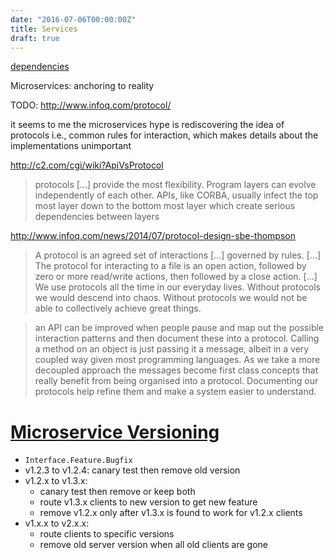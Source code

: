 ```yaml
---
date: "2016-07-06T00:00:00Z"
title: Services
draft: true
---
```


[dependencies ][yosefkdep]

Microservices: anchoring to reality

TODO: http://www.infoq.com/protocol/

it seems to me the microservices hype is rediscovering the idea of protocols
i.e., common rules for interaction,  which makes details about the implementations unimportant

http://c2.com/cgi/wiki?ApiVsProtocol

> protocols [...] provide the most flexibility. Program layers can evolve
> independently of each other. APIs, like CORBA, usually infect the top most
> layer down to the bottom most layer which create serious dependencies between
> layers

http://www.infoq.com/news/2014/07/protocol-design-sbe-thompson

> A protocol is an agreed set of interactions [...] governed by rules.
> [...] The protocol for interacting to a file is an open action, followed by
> zero or more read/write actions, then followed by a close action.
> [...] We use protocols all the time in our everyday lives. Without protocols
> we would descend into chaos. Without protocols we would not be able to
> collectively achieve great things. 

> an API can be improved when people pause and map out the possible interaction
> patterns and then document these into a protocol. Calling a method on an
> object is just passing it a message, albeit in a very coupled way given most
> programming languages. As we take a more decoupled approach the messages
> become first class concepts that really benefit from being organised into
> a protocol. Documenting our protocols help refine them and make a system
> easier to understand.

[Microservice Versioning][versioning]
=====================================

* `Interface.Feature.Bugfix`
* v1.2.3 to v1.2.4: canary test then remove old version
* v1.2.x to v1.3.x:
  * canary test then remove or keep both
  * route v1.3.x clients to new version to get new feature
  * remove v1.2.x only after v1.3.x is found to work for v1.2.x clients
* v1.x.x to v2.x.x:
  * route clients to specific versions
  * remove old server version when all old clients are gone

[yosefkdep]: http://yosefk.com/blog/redundancy-vs-dependencies-which-is-worse.html
[versioning]: http://www.slideshare.net/adriancockcroft/microservices-workshop-craft-conference/156

